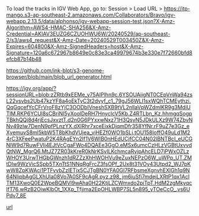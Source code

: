 To load the tracks in IGV Web App, go to:
Session > Load URL > https://itp-mango.s3-ap-southeast-2.amazonaws.com/Collaborators/Bravo/igv-webapp.2.13.5/data/alphonso/igv-webapp-session-test.json?X-Amz-Algorithm=AWS4-HMAC-SHA256&X-Amz-Credential=AKIAV3EUZG6CZUOHWU6W/20240529/ap-southeast-2/s3/aws4_request&X-Amz-Date=20240529T003450Z&X-Amz-Expires=604800&X-Amz-SignedHeaders=host&X-Amz-Signature=120a6c672967b8649e0c83e3ca49979674b3e330e7f72660bfd8efcb87b14b48

https://github.com/ink-blot/s3-genome-browser/blob/main/blob_url_generator.html

https://igv.org/app/?sessionURL=blob:zZRtb9xEEMe_y75AIPlhn9c.6YSOUAiigNT0CEpVnWa94zsL22vsvbs2Ub47kzYF8a4oEkTyC3t2dvyf_c1_79gJ56WLI1sxWQhTCMEythzi.QqGqcefYcCFrVroF8zYjC3OODbIVneshSXB9tVL2nlIaVpWZdmlKR9g3MdiUTlM.RKP6YCUl8sCBriNI5yXoolDeRH7HnycIcV5Kb.Z4RTLbn_Kz.hhmgqSogpTBkhQQj8d4rjEcsJxvztT.d2n0G6PYxxwNxz71H3QsyN5JDkULXz9W74ZbvNNv49zlw7DenN9pfPLnzYX.dXlRhr7xceEixkDjqmDfr358YfNr.rF9uZ7e3Gz_eXyemuvS8ml5kbW5T8bKhdVUjea_vjHEZf0WO1bSLj.tOU158IoffO49uLd1M24rC3XFeePwatuP2K4RAgEYn2If1V6WIB0nHEdUCjfCC04N02lBNTBcI_eUCGNlW9d7RuwFVIj4EJtVcCgaFWo4DQAEe3GgO.eMSx6umcCzHLzVGBtUxvvdQtNW_MgrQ6.MtJZ7ZR03kKreR0kNrKSvILKchmcaRvjpAhcELD7jPWxOZLzWHOY3UrwTHGbGWnzh1dRZZzXhHWOHVu9eZuxNEPzO6W_uWPp_UT.ZMtDlw9WzVicSSpb5TXnTtS1NNqRgFrcZ3fsOPf_2Ux8t31VOy43Utpd2_WJ7pKwW8ZpKWAci1PTFvvbZzIETjx5CJTgBN0YFA0GI7RFbsmeXgnvhEXlGh1q9N64NlipbAgGLXhUla08Vo7A0SF9cAgR.pyz.z98_jm6iuSfi7mdejLXRtP1qx1AcITM13XwoQ0E2WpeBQMVl9wAha0H22KtjLZCWmxdo2piTpT.HdM2zgMkyqcIfT76.wRzB2OiwKlbOt_1XXp_Tfjjma2EpOHLWBP7SL5n895_yTOeCcO_.vs6UPdv7_8E

[url](https://igv.org/app/?sessionURL=blob:zZRtb9xEEMe_y75AIPlhn9c.6YSOUAiigNT0CEpVnWa94zsL22vsvbs2Ub47kzYF8a4oEkTyC3t2dvyf_c1_79gJ56WLI1sxWQhTCMEythzi.QqGqcefYcCFrVroF8zYjC3OODbIVneshSXB9tVL2nlIaVpWZdmlKR9g3MdiUTlM.RKP6YCUl8sCBriNI5yXoolDeRH7HnycIcV5Kb.Z4RTLbn_Kz.hhmgqSogpTBkhQQj8d4rjEcsJxvztT.d2n0G6PYxxwNxz71H3QsyN5JDkULXz9W74ZbvNNv49zlw7DenN9pfPLnzYX.dXlRhr7xceEixkDjqmDfr358YfNr.rF9uZ7e3Gz_eXyemuvS8ml5kbW5T8bKhdVUjea_vjHEZf0WO1bSLj.tOU158IoffO49uLd1M24rC3XFeePwatuP2K4RAgEYn2If1V6WIB0nHEdUCjfCC04N02lBNTBcI_eUCGNlW9d7RuwFVIj4EJtVcCgaFWo4DQAEe3GgO.eMSx6umcCzHLzVGBtUxvvdQtNW_MgrQ6.MtJZ7ZR03kKreR0kNrKSvILKchmcaRvjpAhcELD7jPWxOZLzWHOY3UrwTHGbGWnzh1dRZZzXhHWOHVu9eZuxNEPzO6W_uWPp_UT.ZMtDlw9WzVicSSpb5TXnTtS1NNqRgFrcZ3fsOPf_2Ux8t31VOy43Utpd2_WJ7pKwW8ZpKWAci1PTFvvbZzIETjx5CJTgBN0YFA0GI7RFbsmeXgnvhEXlGh1q9N64NlipbAgGLXhUla08Vo7A0SF9cAgR.pyz.z98_jm6iuSfi7mdejLXRtP1qx1AcITM13XwoQ0E2WpeBQMVl9wAha0H22KtjLZCWmxdo2piTpT.HdM2zgMkyqcIfT76.wRzB2OiwKlbOt_1XXp_Tfjjma2EpOHLWBP7SL5n895_yTOeCcO_.vs6UPdv7_8E)
